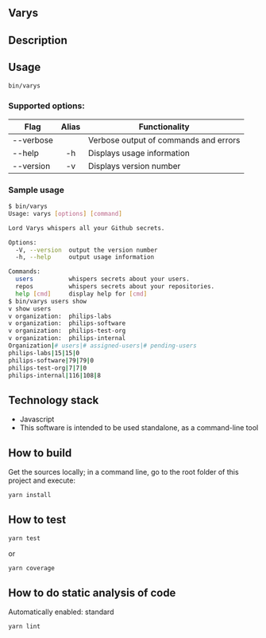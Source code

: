 ## Varys 

## Description

## Usage

```bash
bin/varys
```

### Supported options:

| Flag                 | Alias | Functionality
| ---------------------|:-----:| -------------------------------------
| --verbose            |       | Verbose output of commands and errors
| --help               | -h    | Displays usage information
| --version            | -v    | Displays version number

### Sample usage

```bash
$ bin/varys
Usage: varys [options] [command]

Lord Varys whispers all your Github secrets.

Options:
  -V, --version  output the version number
  -h, --help     output usage information

Commands:
  users          whispers secrets about your users.
  repos          whispers secrets about your repositories.
  help [cmd]     display help for [cmd]
$ bin/varys users show
v show users
v organization:  philips-labs
v organization:  philips-software
v organization:  philips-test-org
v organization:  philips-internal
Organization|# users|# assigned-users|# pending-users
philips-labs|15|15|0
philips-software|79|79|0
philips-test-org|7|7|0
philips-internal|116|108|8
```

## Technology stack

- Javascript
- This software is intended to be used standalone, as a command-line tool

## How to build

Get the sources locally; in a command line, go to the root folder of this project and execute:

```bash
yarn install
```

## How to test

```bash
yarn test
```

or

```bash
yarn coverage
```

## How to do static analysis of code

Automatically enabled: standard

```bash
yarn lint
```
